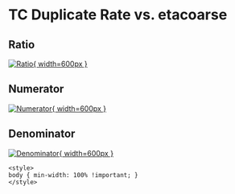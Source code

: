 # TC Duplicate Rate vs. etacoarse

## Ratio

[![Ratio](../mtv/var/TC_duplrate_stack_etacoarse.png){ width=600px }](../mtv/var/TC_duplrate_stack_etacoarse.pdf)

## Numerator

[![Numerator](../mtv/num/TC_duplrate_stack_etacoarse_num.png){ width=600px }](../mtv/num/TC_duplrate_stack_etacoarse_num.pdf)

## Denominator

[![Denominator](../mtv/den/TC_duplrate_stack_etacoarse_den.png){ width=600px }](../mtv/den/TC_duplrate_stack_etacoarse_den.pdf)


``` {=html}
<style>
body { min-width: 100% !important; }
</style>
```
